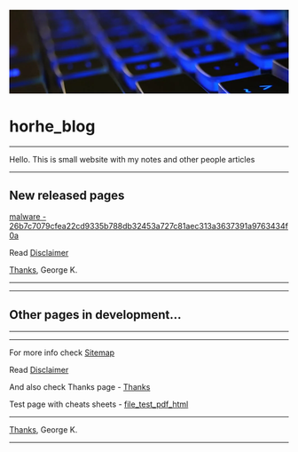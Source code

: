 ![img](./files/crop_bg1.png)
# horhe_blog
--------

Hello.
This is small website with my notes and other people articles

--------
## New released pages

[malware - 26b7c7079cfea22cd9335b788db32453a727c81aec313a3637391a9763434f0a](./articles/Reverse/analyze/26b7c7079cfea22cd9335b788db32453a727c81aec313a3637391a9763434f0a.md)

Read [Disclaimer](./notes/Disclaimer.md) 

[Thanks](./notes/Thanks_page.md),
George K.

---
-------
## **Other pages in development...**
---
---

For more info check [Sitemap](./site_map.md)

Read [Disclaimer](./notes/Disclaimer.md) 

And also check Thanks page - [Thanks](../../../../horhe_blog/notes/Thanks_page.md)



Test page with cheats sheets - [file_test_pdf_html](./files/test.html)



--------
[Thanks](./notes/Thanks_page.md),
George K.

---
